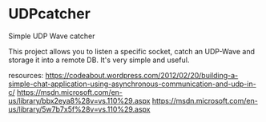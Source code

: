 # UDPcatcher
Simple UDP Wave catcher

This project allows you to listen a specific socket, catch an UDP-Wave and storage it into a remote DB.
It's very simple and useful.

resources: 
https://codeabout.wordpress.com/2012/02/20/building-a-simple-chat-application-using-asynchronous-communication-and-udp-in-c/
https://msdn.microsoft.com/en-us/library/bbx2eya8%28v=vs.110%29.aspx
https://msdn.microsoft.com/en-us/library/5w7b7x5f%28v=vs.110%29.aspx
